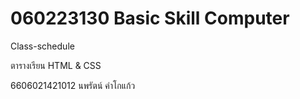 # 060223130 Basic Skill Computer
Class-schedule

ตารางเรียน HTML & CSS

6606021421012 นพรัตน์ คำโกแก้ว
